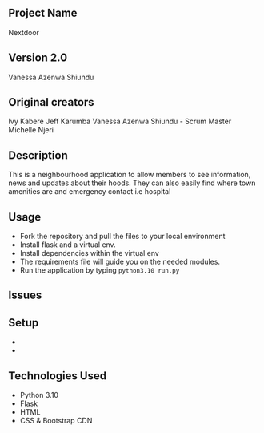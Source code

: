 ## Project Name
Nextdoor

## Version 2.0
Vanessa Azenwa Shiundu

## Original creators
Ivy Kabere
Jeff Karumba
Vanessa Azenwa Shiundu - Scrum Master
Michelle Njeri

## Description
This is a neighbourhood application to allow members to see information, news and updates about their hoods. They can also easily find where town amenities are and emergency contact i.e hospital

## Usage
* Fork the repository and pull the files to your local environment
* Install flask and a virtual env.
* Install dependencies within the virtual env
* The requirements file will guide you on the needed modules. 
* Run the application by typing `python3.10 run.py`

## Issues



## Setup
* 
* 


## Technologies Used
* Python 3.10
* Flask
* HTML
* CSS & Bootstrap CDN